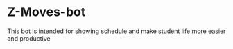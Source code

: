 # Z-Moves-bot
This bot is intended for showing schedule and make student life more easier and productive
